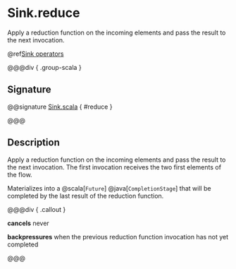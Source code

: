# Sink.reduce

Apply a reduction function on the incoming elements and pass the result to the next invocation.

@ref[Sink operators](../index.md#sink-operators)

@@@div { .group-scala }

## Signature

@@signature [Sink.scala](/akka-stream/src/main/scala/akka/stream/scaladsl/Sink.scala) { #reduce }

@@@

## Description

Apply a reduction function on the incoming elements and pass the result to the next invocation. The first invocation
receives the two first elements of the flow.

Materializes into a @scala[`Future`] @java[`CompletionStage`] that will be completed by the last result of the reduction function.

@@@div { .callout }

**cancels** never

**backpressures** when the previous reduction function invocation has not yet completed

@@@

